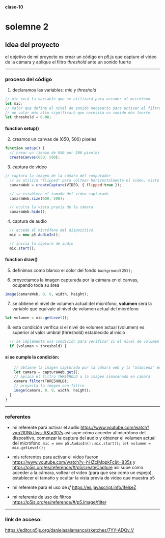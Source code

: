 #### clase-10
# solemne 2

## idea del proyecto

el objetivo de mi proyecto es crear un código en p5.js que capture el video de la cámara y aplique el filtro *threshold* ante un sonido fuerte

***
### proceso del código

1. declaramos las variables: *mic* y *threshold*

```javascript
// mic será la variable que se utilizará para acceder al micrófono
let mic;
// valor que define el nivel de sonido necesario para activar el filtro
// un valor más alto significará que necesita un sonido más fuerte
let threshold = 0.08;
```

#### function setup()
2. creamos un canvas de (650, 500) pixeles

```javascript
function setup() {
  // crear un lienzo de 650 por 500 pixeles
  createCanvas(650, 500);
```
3. captura de video

```javascript
// captura la imagen de la cámara del computador
  // se utiliza "flipped" para voltear horizontalmente el video, visto en https://p5js.org/es/reference/#/p5/createCapture
  camaraWeb = createCapture(VIDEO, { flipped:true });

  // se establece el tamaño del video capturado
  camaraWeb.size(650, 500);

  // oculta la vista previa de la cámara
  camaraWeb.hide();
```
4. captura de audio

```javascript
  // accede al micrófono del dispositivo.
  mic = new p5.AudioIn();

  // inicia la captura de audio
  mic.start();
```
#### function draw()

5. definimos como blanco el color del fondo `background(255);`

6. proyectamos la imagen capturada por la cámara en el canvas, ocupando toda su área

```javascript
image(camaraWeb, 0, 0, width, height);
```

7. se obtiene el nivel de volumen actual del micrófono, **volumen** será la variable que equivale al nivel de volumen actual del micrófono
   
```javascript
let volumen = mic.getLevel();
```

8. esta condición verifica si el nivel de volumen actual (volumen) es superior al valor umbral (threshold) establecido al inicio

```javascript
  // se implementa una condición para verificar si el nivel de volumen supera el umbral establecido,
  if (volumen > threshold) {
```
#### si se cumple la condición:

```javascript
    // obtiene la imagen capturada por la cámara web y la "almacena" en una variable llamada camara
    let camara = capturaWeb.get();
    // aplica el filtro THRESHOLD a la imagen almacenada en camara
    camara.filter(THRESHOLD);
    // proyecta la imagen con filtro
    image(camara, 0, 0, width, height);
  }
}
```

***
### referentes

- mi referente para activar el audio <https://www.youtube.com/watch?v=q2IDNkUws-A&t=307s> así supe cómo acceder al micrófono del dispositivo, comenzar la captura del audio y obtener el volumen actual del micrófono.
  `mic = new p5.AudioIn();` `mic.start();` `let volumen = mic.getLevel();`

- mis referentes para activar el video fueron <https://www.youtube.com/watch?v=hHZcIMppkFc&t=835s> y <https://p5js.org/es/reference/#/p5/createCapture> así supe cómo acceder a la cámara, voltear el video (para que sea como un espejo), establecer el tamaño y ocultar la vista previa de video que muestra p5

- mi referente para el uso de *if* <https://es.javascript.info/ifelseZ>

- mi referente de uso de filtros <https://p5js.org/es/reference/#/p5.Image/filter>

***
### link de acceso:

<https://editor.p5js.org/danielasalamanca/sketches/7YY-ADQv_V>

